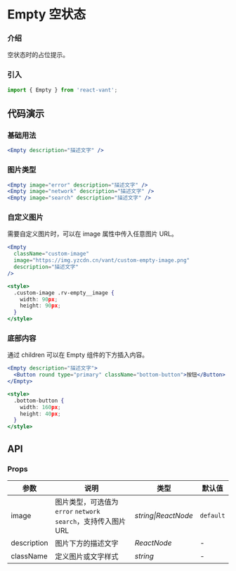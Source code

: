 # Empty 空状态

### 介绍

空状态时的占位提示。

### 引入

```js
import { Empty } from 'react-vant';
```

## 代码演示

### 基础用法

```jsx
<Empty description="描述文字" />
```

### 图片类型

```jsx
<Empty image="error" description="描述文字" />
<Empty image="network" description="描述文字" />
<Empty image="search" description="描述文字" />
```

### 自定义图片

需要自定义图片时，可以在 image 属性中传入任意图片 URL。

```jsx
<Empty
  className="custom-image"
  image="https://img.yzcdn.cn/vant/custom-empty-image.png"
  description="描述文字"
/>

<style>
  .custom-image .rv-empty__image {
    width: 90px;
    height: 90px;
  }
</style>
```

### 底部内容

通过 children 可以在 Empty 组件的下方插入内容。

```jsx
<Empty description="描述文字">
  <Button round type="primary" className="bottom-button">按钮</Button>
</Empty>

<style>
  .bottom-button {
    width: 160px;
    height: 40px;
  }
</style>
```

## API

### Props

| 参数 | 说明 | 类型 | 默认值 |
| --- | --- | --- | --- |
| image | 图片类型，可选值为 `error` `network` `search`，支持传入图片 URL | _string\|ReactNode_ | `default` |
| description | 图片下方的描述文字 | _ReactNode_ | - |
| className | 定义图片或文字样式 | _string_ | - |
